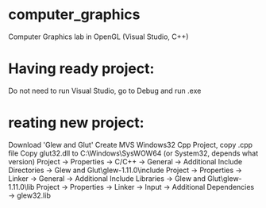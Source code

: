 # computer_graphics
Computer Graphics lab in OpenGL (Visual Studio, C++)
# Having ready project:
Do not need to run Visual Studio, go to Debug and run .exe

# reating new project:
Download 'Glew and Glut'
Create MVS Windows32 Cpp Project, copy .cpp file
Copy glut32.dll to C:\Windows\SysWOW64  (or System32, depends what version)
Project -> Properties -> C/C++ -> General -> Additional Include Directories -> Glew and Glut\glew-1.11.0\include
Project -> Properties -> Linker -> General -> Additional Include Libraries -> Glew and Glut\glew-1.11.0\lib
Project -> Properties -> Linker -> Input -> Additional Dependencies -> glew32.lib